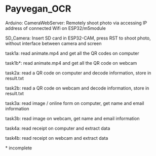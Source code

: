 # Payvegan_OCR
Arduino: 
 CameraWebServer:
  Remotely shoot photo via accessing IP address of connected Wifi on ESP32/m5module
  
 SD_Camera:
  Insert SD card in ESP32-CAM, press RST to shoot photo, without interface between camera and screen
  
task1a:
read animate.mp4 and get all the QR codes on computer

task1b*:
read animate.mp4 and get all the QR code on webcam

task2a:
read a QR code on computer and decode information, store in result.txt

task2b:
read a QR code on webcam and decode information, store in result.txt

task3a:
read image / online form on computer, get name and email information

task3b:
read image on webcam, get name and email information

task4a:
read receipt on computer and extract data

task4b:
read receipt on webcam and extract data

\* incomplete
